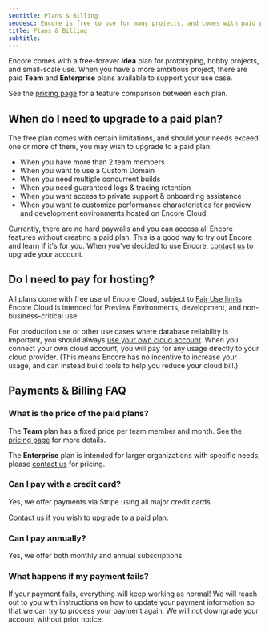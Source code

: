 ```yaml
---
seotitle: Plans & Billing
seodesc: Encore is free to use for many projects, and comes with paid plans for teams who want to move quickly. Learn more!
title: Plans & Billing
subtitle: 
---
```


Encore comes with a free-forever **Idea** plan for prototyping, hobby projects, and small-scale use.
When you have a more ambitious project, there are paid **Team** and **Enterprise** plans available to support your use case.

See the [pricing page](https://encore.dev/pricing) for a feature comparison between each plan.

## When do I need to upgrade to a paid plan?

The free plan comes with certain limitations, and should your needs exceed one or more of them, you may wish to upgrade to a paid plan:

- When you have more than 2 team members
- When you want to use a Custom Domain
- When you need multiple concurrent builds
- When you need guaranteed logs & tracing retention
- When you want access to private support & onboarding assistance
- When you want to customize performance characteristics for preview and development environments hosted on Encore Cloud.

Currently, there are no hard paywalls and you can access all Encore features without creating a paid plan.
This is a good way to try out Encore and learn if it's for you. When you've decided to use Encore,
[contact us](mailto:hello@encore.dev) to upgrade your account.

## Do I need to pay for hosting?

All plans come with free use of Encore Cloud, subject to [Fair Use limits](/docs/about/usage).
Encore Cloud is intended for Preview Environments, development, and non-business-critical use.

For production use or other use cases where database reliability is important, you should always [use your own cloud account](/docs/deploy/own-cloud). When you connect your own cloud account, you will pay for any usage directly to your cloud provider.
(This means Encore has no incentive to increase your usage, and can instead build tools to help you reduce your cloud bill.)

## Payments & Billing FAQ

### What is the price of the paid plans?

The **Team** plan has a fixed price per team member and month. See the [pricing page](https://encore.dev/pricing) for more details.

The **Enterprise** plan is intended for larger organizations with specific needs, please [contact us](mailto:hello@encore.dev) for pricing.

### Can I pay with a credit card?

Yes, we offer payments via Stripe using all major credit cards.

[Contact us](mailto:hello@encore.dev) if you wish to upgrade to a paid plan.

### Can I pay annually?

Yes, we offer both monthly and annual subscriptions.

### What happens if my payment fails?

If your payment fails, everything will keep working as normal!
We will reach out to you with instructions on how to update your payment information so that we can try to process your payment again. We will not downgrade your account without prior notice.
